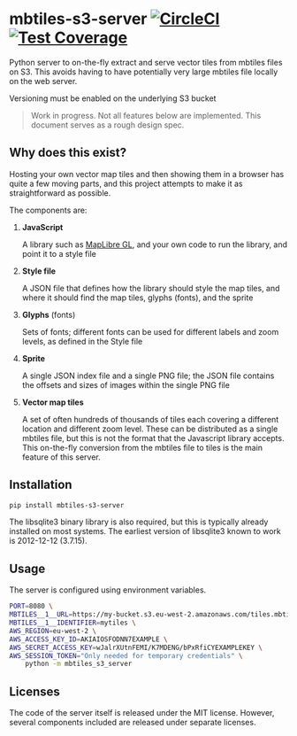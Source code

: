 # mbtiles-s3-server [![CircleCI](https://circleci.com/gh/uktrade/mbtiles-s3-server.svg?style=shield)](https://circleci.com/gh/uktrade/mbtiles-s3-server) [![Test Coverage](https://api.codeclimate.com/v1/badges/c261eb01bc9446278cd3/test_coverage)](https://codeclimate.com/github/uktrade/mbtiles-s3-server/test_coverage)


Python server to on-the-fly extract and serve vector tiles from mbtiles files on S3. This avoids having to have potentially very large mbtiles file locally on the web server.

Versioning must be enabled on the underlying S3 bucket

> Work in progress. Not all features below are implemented. This document serves as a rough design spec.


## Why does this exist?

Hosting your own vector map tiles and then showing them in a browser has quite a few moving parts, and this project attempts to make it as straightforward as possible.

The components are:

1. **JavaScript**

   A library such as [MapLibre GL](https://github.com/maplibre/maplibre-gl-js), and your own code to run the library, and point it to a style file

2. **Style file**

   A JSON file that defines how the library should style the map tiles, and where it should find the map tiles, glyphs (fonts), and the sprite

3. **Glyphs** (fonts)

   Sets of fonts; different fonts can be used for different labels and zoom levels, as defined in the Style file

4. **Sprite**

   A single JSON index file and a single PNG file; the JSON file contains the offsets and sizes of images within the single PNG file

5. **Vector map tiles**

   A set of often hundreds of thousands of tiles each covering a different location and different zoom level. These can be distributed as a single mbtiles file, but this is not the format that the Javascript library accepts. This on-the-fly conversion from the mbtiles file to tiles is the main feature of this server.


## Installation

```bash
pip install mbtiles-s3-server
```

The libsqlite3 binary library is also required, but this is typically already installed on most systems. The earliest version of libsqlite3 known to work is 2012-12-12 (3.7.15).


## Usage

The server is configured using environment variables.

```bash
PORT=8080 \
MBTILES__1__URL=https://my-bucket.s3.eu-west-2.amazonaws.com/tiles.mbtiles \
MBTILES__1__IDENTIFIER=mytiles \
AWS_REGION=eu-west-2 \
AWS_ACCESS_KEY_ID=AKIAIOSFODNN7EXAMPLE \
AWS_SECRET_ACCESS_KEY=wJalrXUtnFEMI/K7MDENG/bPxRfiCYEXAMPLEKEY \
AWS_SESSION_TOKEN="Only needed for temporary credentials" \
    python -m mbtiles_s3_server
```

## Licenses

The code of the server itself is released under the MIT license. However, several components included are released under separate licenses.
